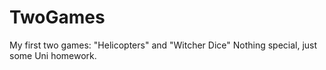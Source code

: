 # TwoGames
My first two games: "Helicopters" and "Witcher Dice"
Nothing special, just some Uni homework.
